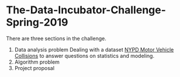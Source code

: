 # The-Data-Incubator-Challenge-Spring-2019
There are three sections in the challenge.

1. Data analysis problem
Dealing with a dataset [NYPD Motor Vehicle Collisions](https://data.cityofnewyork.us/Public-Safety/NYPD-Motor-Vehicle-Collisions/h9gi-nx95) to answer questions on statistics and modeling. 
2. Algorithm problem
3. Project proposal
